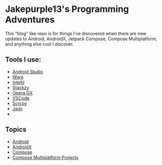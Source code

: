 # Jakepurple13's Programming Adventures

This "blog" like repo is for things I've discovered when there are new updates to Android, AndroidX, Jetpack Compose,
Compose Multiplatform, and anything else cool I discover.

## Tools I use:

- [Android Studio](https://developer.android.com/studio)
- [Warp](https://app.warp.dev/referral/2KEJ4G)
- [Intellij](https://www.jetbrains.com/idea/)
- [Stackzy](https://github.com/theapache64/stackzy/)
- [Opera GX](https://www.opera.com/gx)
- [VSCode](https://code.visualstudio.com/)
- [Scrcpy](https://github.com/Genymobile/scrcpy?tab=readme-ov-file)
- [Jadx](https://github.com/skylot/jadx)
- [](How-I-Keep-Up-To-Date.md)

## Topics

* [Android](Android.md)
* [AndroidX](AndroidX.md)
* [Compose](Compose.md)
* [Compose Multiplatform Projects](Compose-Multiplatform-Projects.md)
